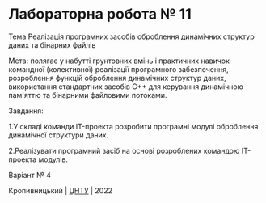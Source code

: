 ﻿# Лабораторна робота № 11

Тема:Реалізація програмних засобів оброблення динамічних структур даних та бінарних файлів


Мета: полягає у набутті грунтовних вмінь і практичних навичок командної (колективної) реалізації програмного забезпечення, розроблення функцій оброблення динамічних структур даних, використання стандартних засобів C++ для керування динамічною пам'яттю та бінарними файловими потоками.


Завдання:


1.У складі команди IT-проекта розробити програмні модулі оброблення динамічної структури даних.


2.Реалізувати програмний засіб на основі розроблених командою IT-проекта модулів.


Варіант № 4


Кропивницький | <a href="http://www.kntu.kr.ua/">ЦНТУ</a> | 2022